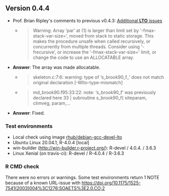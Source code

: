 ## Version 0.4.4

* Prof. Brian Ripley's comments to previous v0.4.3: [Additional **LTO** issues](https://www.stats.ox.ac.uk/pub/bdr/LTO/LWFBrook90R.out)

  - > Warning: Array ‘par’ at (1) is larger than limit set by ‘-fmax-stack-var-size=’, moved from stack to static storage. This makes the procedure unsafe when called recursively, or concurrently from multiple threads. Consider using ‘-frecursive’, or increase the ‘-fmax-stack-var-size=’ limit, or change the code to use an ALLOCATABLE array.
- **Answer**: The array was made allocatable.
 
  - > skeleton.c:7:6: warning: type of ‘s_brook90_f_’ does not match original declaration [-Wlto-type-mismatch]
  - > md_brook90.f95:33:22: note: ‘s_brook90_f’ was previously declared here 33 | subroutine s_brook90_f( siteparam, climveg, param,...
- **Answer**: Fixed.

### Test environments
* Local check using image [rhub/debian-gcc-devel-lto](https://hub.docker.com/repository/docker/rhub/debian-gcc-devel-lto)
* Ubuntu Linux 20.04.1, R-4.0.4 [local]
* win-builder (http://win-builder.r-project.org/): R-devel / 4.0.4. / 3.6.3
* Linux Xenial (on travis-ci): R-devel / R-4.0.4 / R-3.6.3

### R CMD check
There were no errors or warnings.
Some test environments return 1 NOTE because of a known URL-issue with https://doi.org/10.1175/1525-7541(2003)004%3C1276:SOAETS%3E2.0.CO;2




